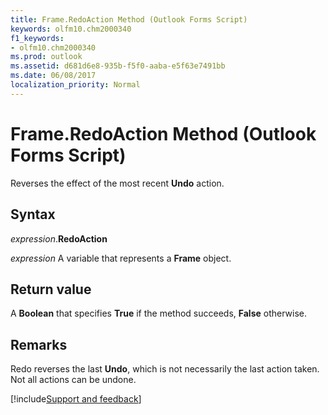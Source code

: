 ```yaml
---
title: Frame.RedoAction Method (Outlook Forms Script)
keywords: olfm10.chm2000340
f1_keywords:
- olfm10.chm2000340
ms.prod: outlook
ms.assetid: d681d6e8-935b-f5f0-aaba-e5f63e7491bb
ms.date: 06/08/2017
localization_priority: Normal
---
```



# Frame.RedoAction Method (Outlook Forms Script)

Reverses the effect of the most recent  **Undo** action.


## Syntax

_expression_.**RedoAction**

_expression_ A variable that represents a  **Frame** object.


## Return value

A  **Boolean** that specifies **True** if the method succeeds, **False** otherwise.


## Remarks

Redo reverses the last  **Undo**, which is not necessarily the last action taken. Not all actions can be undone.

[!include[Support and feedback](~/includes/feedback-boilerplate.md)]